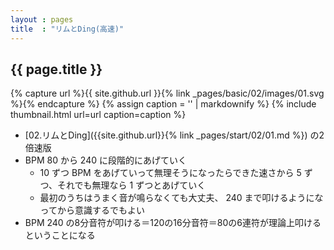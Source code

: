 ```yaml
---
layout : pages
title  : "リムとDing(高速)"
---
```


## {{ page.title }}

{% capture url %}{{ site.github.url }}{% link _pages/basic/02/images/01.svg %}{% endcapture %}
{% assign caption = '' | markdownify %}
{% include thumbnail.html url=url caption=caption %}

* [02.リムとDing]({{site.github.url}}{% link _pages/start/02/01.md %}) の2倍速版
* BPM 80 から 240 に段階的にあげていく
  * 10 ずつ BPM をあげていって無理そうになったらできた速さから 5 ずつ、それでも無理なら 1 ずつとあげていく
  * 最初のうちはうまく音が鳴らなくても大丈夫、 240 まで叩けるようになってから意識するでもよい
* BPM 240 の8分音符が叩ける＝120の16分音符＝80の6連符が理論上叩けるということになる